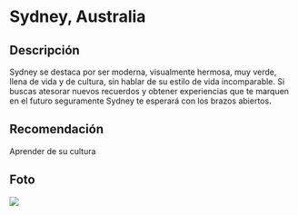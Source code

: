 # Sydney, Australia

## Descripción
Sydney se destaca por ser moderna, visualmente hermosa, muy verde, llena de vida y de cultura, sin hablar de su estilo de vida incomparable. Si buscas atesorar nuevos recuerdos y obtener experiencias que te marquen en el futuro seguramente Sydney te esperará con los brazos abiertos.

## Recomendación
Aprender de su cultura

## Foto
![](https://encrypted-tbn0.gstatic.com/licensed-image?q=tbn:ANd9GcTkeJ1nqmesVfvT_OWPcf5TngcXn_-NoxDqjhHYtYIKgsQrz9aL9mRTiacDzMO1ia9S74lI7IwK276eH-900Yzsr2OBkSFm9u5c72Tseg)


